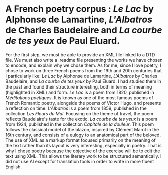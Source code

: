 # A French poetry corpus : *Le Lac* by Alphonse de Lamartine, *L'Albatros* de Charles Baudelaire and *La courbe de tes yeux* de Paul Eluard. 
For the first step, we must be able to provide an XML file linked to a DTD file. We must also write a .readme file presenting the works we have chosen  to encode, and explain why we chose them.
As for me, since I love poetry, I chose to work on three French poems from the 19th and 20th centuries that I particularly like: *Le Lac* by Alphonse de Lamartine, *L'Albatros* by Charles Baudelaire, and *La courbe de tes yeux* by Paul Eluard. I had studied them in the past and found their structure interesting, both in terms of meaning (highlighted in XML) and form. 
*Le Lac* is a poem from 1820, published in *Méditations poétiques*. It is known as one of the most famous poems of French Romantic poetry, alongside the poems of Victor Hugo, and presents a reflection on time. 
*L'Albatros* is a poem from 1859, published in the collection *Les Fleurs du Mal*. Focusing on the theme of travel, the poem reflects Baudelaire's taste for the exotic. 
*La courbe de tes yeux* is a poem from 1924, published in the collection *Capitale de la douleur*. This poem follows the classical model of the blazon, inspired by Clément Marot in the 16th century, and consists of a eulogy to an anatomical part of the beloved. 
The use of XML as a markup format focused primarily on the meaning of the text rather than its layout is very interesting, especially in poetry. That is why I chose poetry because the objective of the exercise will be to edit the text using XML. This allows the literary work to be structured semantically. 
I did not use AI except for translation tools in order to write in more fluent English.


